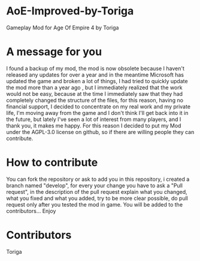 # AoE-Improved-by-Toriga
Gameplay Mod for Age Of Empire 4 by Toriga

# A message for you
I found a backup of my mod, the mod is now obsolete because I haven't released any updates for over a year and in the meantime Microsoft has updated the game and broken a lot of things, I had tried to quickly update the mod more than a year ago , but I immediately realized that the work would not be easy, because at the time I immediately saw that they had completely changed the structure of the files, for this reason, having no financial support, I decided to concentrate on my real work and my private life, I'm moving away from the game and I don't think I'll get back into it in the future, but lately I've seen a lot of interest from many players, and I thank you, it makes me happy.
For this reason I decided to put my Mod under the AGPL-3.0 license on github, so if there are willing people they can contribute.

# How to contribute
You can fork the repository or ask to add you in this repository, i created a branch named "develop", for every your change you have to ask a "Pull request", 
in the description of the pull request explain what you changed, what you fixed and what you added, try to be more clear possible, do pull request only after you tested the mod in game.
You will be added to the contributors...
Enjoy

# Contributors
Toriga
